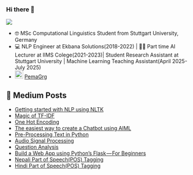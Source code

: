 ### Hi there 👋

![](https://komarev.com/ghpvc/?username=pemagrg1)

- 🤓 MSc Computational Linguistics Student from Stuttgart University, Germany
- 💻	NLP Engineer at Ekbana Solutions(2018-2022) | 👩‍🏫 Part time AI Lecturer at IIMS Colege(2021-2023)| Student Research Assistant at Stuttgart University | Machine Learning Teaching Assistant(April 2025-July 2025)
- <img alt="PemaGrg | LinkedIn" width="22px" src="https://cdn.jsdelivr.net/npm/simple-icons@v3/icons/linkedin.svg" /> <a href=https://www.linkedin.com/in/pemagrg/>PemaGrg</a>

##  📕  Medium Posts
- [Getting started with NLP using NLTK](https://becominghuman.ai/nlp-for-beginners-using-nltk-f58ec22005cd)
- [Magic of TF-IDF](https://medium.com/analytics-vidhya/magic-of-tf-idf-202649d39c2f)
- [One Hot Encoding](https://medium.com/zero-equals-false/one-hot-encoding-129ccc293cda)
- [The easiest way to create a Chatbot using AIML](https://medium.com/ekbana/the-easiest-way-to-create-a-chatbot-using-aiml-ec09b12dd2e1)
- [Pre-Processing Text in Python](https://medium.com/ekbana/pre-processing-text-in-python-ad13ea544dae)
- [Audio Signal Processing](https://medium.com/ekbana/audio-signal-processing-f7e86d415489)
- [Question Analysis](https://pemagrg.medium.com/question-analysis-967ff91603e9)
- [Build a Web App using Python’s Flask — For Beginners](https://pemagrg.medium.com/build-a-web-app-using-pythons-flask-for-beginners-f28315256893)
- [Nepali Part of Speech(POS) Tagging](https://medium.com/ekbana/nepali-part-of-speech-pos-tagging-72eff56111c0)
- [Hindi Part of Speech(POS) Tagging](https://medium.com/ekbana/hindi-part-of-speech-pos-tagging-5c3b8a6302b4)
